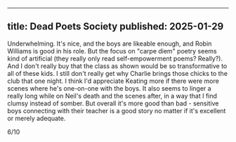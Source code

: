 ----
title: Dead Poets Society
published: 2025-01-29
----

Underwhelming. It's nice, and the boys are likeable enough, and Robin Williams is good in his role. But the focus on "carpe diem" poetry seems kind of artificial (they really only read self-empowerment poems? Really?). And I don't really buy that the class as shown would be so transformative to all of these kids. I still don't really get why Charlie brings those chicks to the club that one night. I think I'd appreciate Keating more if there were more scenes where he's one-on-one with the boys. It also seems to linger a really long while on Neil's death and the scenes after, in a way that I find clumsy instead of somber. But overall it's more good than bad - sensitive boys connecting with their teacher is a good story no matter if it's excellent or merely adequate.

6/10
